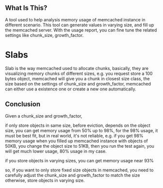 What Is This?
-------------

A tool used to help analysis memory usage of memcached instance in different scenario.
This tool can generate values in varying size, and fill up the memcached server.
With the usage report, you can fine tune the related settings like chunk_size, growth_factor.


Slabs
=====

Slab is the way memcached used to allocate chunks, basically, they are visualizing memory chunks of different sizes, e.g. you request store a 100 bytes object, memcached will give you a chunk in closest size class, the size based on the settings of chunk_size and growth_factor, 
memcached can either use a existence one or create a new one automatically.

Conclusion
----------

Given a chunk_size and growth_factor, 

if only store objects in same size, 
before eviction, depends on the object size, 
you can get memory usage from 50% up to 98%, 
for the 98% usage, 
it must be best fit, but in real world, it's not reliable, 
e.g. if you get 98% memory usage when you filled up memcached instance with objects of 50KB, 
you change the object size to 51KB, then you run the test again, 
you will get much lower usage, 80% usage in my case.

if you store objects in varying sizes,
you can get memory usage near 93%

so, if you want to only store fixed size objects in memcached, 
you need to carefully adjust the chunk_size and growth_factor to match the size
otherwise, store objects in varying size.
